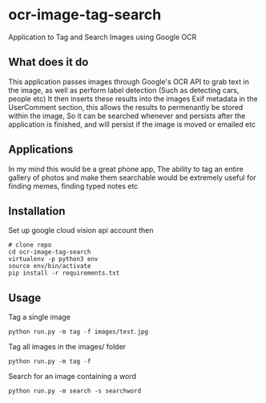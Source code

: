 # ocr-image-tag-search
Application to Tag and Search Images using Google OCR

## What does it do

This application passes images through Google's OCR API to grab text in the image, as well as perform label detection (Such as detecting cars, people etc) 
It then inserts these results into the images Exif metadata in the UserComment section, this allows the results to permenantly be stored within the image,
So it can be searched whenever and persists after the application is finished, and will persist if the image is moved or emailed etc

## Applications

In my mind this would be a great phone app, The ability to tag an entire gallery of photos and make them searchable would be extremely useful for finding memes, 
finding typed notes etc

## Installation
Set up google cloud vision api account
then

```shell
# clone repo
cd ocr-image-tag-search
virtualenv -p python3 env
source env/bin/activate
pip install -r requirements.txt
```

## Usage

Tag a single image
```shell
python run.py -m tag -f images/test.jpg
```

Tag all images in the images/ folder
```shell
python run.py -m tag -f 
```

Search for an image containing a word
```shell
python run.py -m search -s searchword
```
